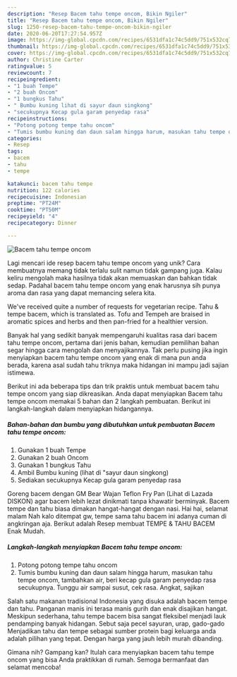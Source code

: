 ```yaml
---
description: "Resep Bacem tahu tempe oncom, Bikin Ngiler"
title: "Resep Bacem tahu tempe oncom, Bikin Ngiler"
slug: 1250-resep-bacem-tahu-tempe-oncom-bikin-ngiler
date: 2020-06-20T17:27:54.957Z
image: https://img-global.cpcdn.com/recipes/6531dfa1c74c5dd9/751x532cq70/bacem-tahu-tempe-oncom-foto-resep-utama.jpg
thumbnail: https://img-global.cpcdn.com/recipes/6531dfa1c74c5dd9/751x532cq70/bacem-tahu-tempe-oncom-foto-resep-utama.jpg
cover: https://img-global.cpcdn.com/recipes/6531dfa1c74c5dd9/751x532cq70/bacem-tahu-tempe-oncom-foto-resep-utama.jpg
author: Christine Carter
ratingvalue: 5
reviewcount: 7
recipeingredient:
- "1 buah Tempe"
- "2 buah Oncom"
- "1 bungkus Tahu"
- " Bumbu kuning lihat di sayur daun singkong"
- "secukupnya Kecap gula garam penyedap rasa"
recipeinstructions:
- "Potong potong tempe tahu oncom"
- "Tumis bumbu kuning dan daun salam hingga harum, masukan tahu tempe oncom, tambahkan air, beri kecap gula garam penyedap rasa secukupnya. Tunggu air sampai susut, cek rasa. Angkat, sajikan"
categories:
- Resep
tags:
- bacem
- tahu
- tempe

katakunci: bacem tahu tempe 
nutrition: 122 calories
recipecuisine: Indonesian
preptime: "PT24M"
cooktime: "PT50M"
recipeyield: "4"
recipecategory: Dinner

---
```



![Bacem tahu tempe oncom](https://img-global.cpcdn.com/recipes/6531dfa1c74c5dd9/751x532cq70/bacem-tahu-tempe-oncom-foto-resep-utama.jpg)

Lagi mencari ide resep bacem tahu tempe oncom yang unik? Cara membuatnya memang tidak terlalu sulit namun tidak gampang juga. Kalau keliru mengolah maka hasilnya tidak akan memuaskan dan bahkan tidak sedap. Padahal bacem tahu tempe oncom yang enak harusnya sih punya aroma dan rasa yang dapat memancing selera kita.

We&#39;ve received quite a number of requests for vegetarian recipe. Tahu &amp; tempe bacem, which is translated as. Tofu and Tempeh are braised in aromatic spices and herbs and then pan-fried for a healthier version.

Banyak hal yang sedikit banyak mempengaruhi kualitas rasa dari bacem tahu tempe oncom, pertama dari jenis bahan, kemudian pemilihan bahan segar hingga cara mengolah dan menyajikannya. Tak perlu pusing jika ingin menyiapkan bacem tahu tempe oncom yang enak di mana pun anda berada, karena asal sudah tahu triknya maka hidangan ini mampu jadi sajian istimewa.


Berikut ini ada beberapa tips dan trik praktis untuk membuat bacem tahu tempe oncom yang siap dikreasikan. Anda dapat menyiapkan Bacem tahu tempe oncom memakai 5 bahan dan 2 langkah pembuatan. Berikut ini langkah-langkah dalam menyiapkan hidangannya.

<!--inarticleads1-->

##### Bahan-bahan dan bumbu yang dibutuhkan untuk pembuatan Bacem tahu tempe oncom:

1. Gunakan 1 buah Tempe
1. Gunakan 2 buah Oncom
1. Gunakan 1 bungkus Tahu
1. Ambil  Bumbu kuning (lihat di &#34;sayur daun singkong)
1. Sediakan secukupnya Kecap gula garam penyedap rasa


Goreng bacem dengan GM Bear Wajan Teflon Fry Pan (Lihat di Lazada DISKON) agar bacem lebih lezat dinikmati tanpa khawatir berminyak. Bacem tempe dan tahu biasa dimakan hangat-hangat dengan nasi. Hai hai, selamat malam Nah kalo ditempat gw, tempe sama tahu bacem ini adanya cuman di angkringan aja. Berikut adalah Resep membuat TEMPE &amp; TAHU BACEM Enak Mudah. 

<!--inarticleads2-->

##### Langkah-langkah menyiapkan Bacem tahu tempe oncom:

1. Potong potong tempe tahu oncom
1. Tumis bumbu kuning dan daun salam hingga harum, masukan tahu tempe oncom, tambahkan air, beri kecap gula garam penyedap rasa secukupnya. Tunggu air sampai susut, cek rasa. Angkat, sajikan


Salah satu makanan tradisional Indonesia yang disuka adalah bacem tempe dan tahu. Panganan manis ini terasa manis gurih dan enak disajikan hangat. Meskipun sederhana, tahu tempe bacem bisa sangat fleksibel menjadi lauk pendamping banyak hidangan. Sebut saja pecel sayuran, urap, gado-gado Menjadikan tahu dan tempe sebagai sumber protein bagi keluarga anda adalah pilihan yang tepat. Dengan harga yang jauh lebih murah dibanding. 

Gimana nih? Gampang kan? Itulah cara menyiapkan bacem tahu tempe oncom yang bisa Anda praktikkan di rumah. Semoga bermanfaat dan selamat mencoba!
